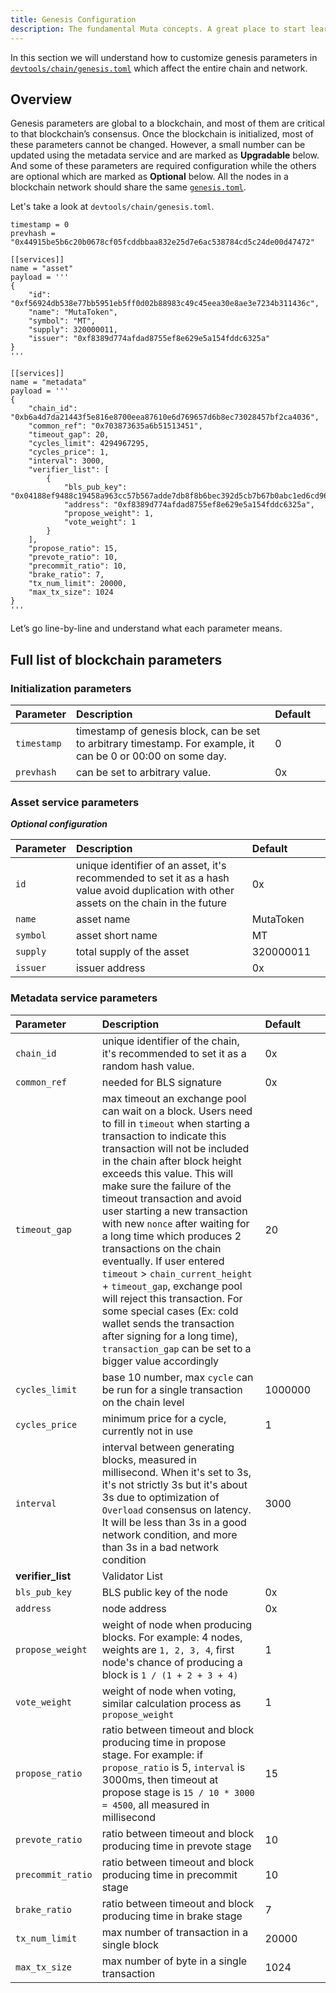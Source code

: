 ```yaml
---
title: Genesis Configuration
description: The fundamental Muta concepts. A great place to start learning about Muta.
---
```


In this section we will understand how to customize genesis parameters in [`devtools/chain/genesis.toml`][genesis.toml] which affect the entire chain and network. 

## Overview

Genesis parameters are global to a blockchain, and most of them are critical to that blockchain’s consensus. Once the blockchain is initialized, most of these parameters cannot be changed. However, a small number can be updated using the metadata service and are marked as **Upgradable** below. And some of these parameters are required configuration while the others are optional which are marked as **Optional** below. All the nodes in a blockchain network should share the same [`genesis.toml`][genesis.toml].

Let's take a look at `devtools/chain/genesis.toml`.

```
timestamp = 0
prevhash = "0x44915be5b6c20b0678cf05fcddbbaa832e25d7e6ac538784cd5c24de00d47472"

[[services]]
name = "asset"
payload = '''
{
    "id": "0xf56924db538e77bb5951eb5ff0d02b88983c49c45eea30e8ae3e7234b311436c",
    "name": "MutaToken",
    "symbol": "MT",
    "supply": 320000011,
    "issuer": "0xf8389d774afdad8755ef8e629e5a154fddc6325a"
}
'''

[[services]]
name = "metadata"
payload = '''
{
    "chain_id": "0xb6a4d7da21443f5e816e8700eea87610e6d769657d6b8ec73028457bf2ca4036",
    "common_ref": "0x703873635a6b51513451",
    "timeout_gap": 20,
    "cycles_limit": 4294967295,
    "cycles_price": 1,
    "interval": 3000,
    "verifier_list": [
        {
            "bls_pub_key": "0x04188ef9488c19458a963cc57b567adde7db8f8b6bec392d5cb7b67b0abc1ed6cd966edc451f6ac2ef38079460eb965e890d1f576e4039a20467820237cda753f07a8b8febae1ec052190973a1bcf00690ea8fc0168b3fbbccd1c4e402eda5ef22",
            "address": "0xf8389d774afdad8755ef8e629e5a154fddc6325a",
            "propose_weight": 1,
            "vote_weight": 1
        }
    ],
    "propose_ratio": 15,
    "prevote_ratio": 10,
    "precommit_ratio": 10,
    "brake_ratio": 7,
    "tx_num_limit": 20000,
    "max_tx_size": 1024
}
'''
```
Let’s go line-by-line and understand what each parameter means.

## Full list of blockchain parameters

### Initialization parameters

| Parameter     | Description                                                                                                   |Default   |   |
|:--------------|:--------------------------------------------------------------------------------------------------------------|:---      |:--|
| `timestamp`   | timestamp of genesis block, can be set to arbitrary timestamp. For example, it can be 0 or 00:00 on some day. |0         |   |
| `prevhash`    | can be set to arbitrary value.                                                                                |0x        |   |

### Asset service parameters

***Optional configuration***

| Parameter     | Description                                                                                                   |Default   ||
|:--------------|:-------------------------------------------------------------------------------|:---      |:--   |
| `id`          | unique identifier of an asset, it's recommended to set it as a hash value avoid duplication with other assets on the chain in the future                    |0x          ||
| `name`        | asset name                                                                                                       |   MutaToken   ||
| `symbol`      | asset short name                                                                                                       |  MT        ||
| `supply`      | total supply of the asset                                                                                              |  320000011        ||
| `issuer`      | issuer address                                                                                                       | 0x          ||

### Metadata service parameters

| Parameter     | Description                                                                                                   |Default   |  |
|:--------------|:--------------------------------------------------------------------------------------------------------------|:---      |:--- |
| `chain_id`    | unique identifier of the chain, it's recommended to set it as a random hash value.                            |   0x       |  |
| `common_ref`  | needed for BLS signature                                                                                        |   0x      |  |
| `timeout_gap` | max timeout an exchange pool can wait on a block. Users need to fill in `timeout` when starting a transaction to indicate this transaction will not be included in the chain after block height exceeds this value. This will make sure the failure of the timeout transaction and avoid user starting a new transaction with new `nonce` after waiting for a long time which produces 2 transactions on the chain eventually. If user entered `timeout` > `chain_current_height` + `timeout_gap`, exchange pool will reject this transaction. For some special cases (Ex: cold wallet sends the transaction after signing for a long time), `transaction_gap` can be set to a bigger value accordingly                     | 20   |  |
| `cycles_limit`| base 10 number, max `cycle` can be run for a single transaction on the chain level                              |  1000000 |  |
| `cycles_price`| minimum price for a cycle, currently not in use                                                           |   1      |  |
| `interval`    | interval between generating blocks, measured in millisecond. When it's set to 3s, it's not strictly 3s but it's about 3s due to optimization of `Overload` consensus on latency. It will be less than 3s in a good network condition, and more than 3s in a bad network condition |  3000  | |
| **verifier_list**   |     Validator List                                                                                                      |         |  |
| `bls_pub_key` | BLS public key of the node                                                                                        |  0x      |   |
| `address`     | node address                                                                                       |     0x           |  |
| `propose_weight` | weight of node when producing blocks. For example: 4 nodes, weights are `1, 2, 3, 4`, first node's chance of producing a block is `1 / (1 + 2 + 3 + 4)`  |1        |  |
| `vote_weight` | weight of node when voting, similar calculation process as `propose_weight`                                           |1        |  |
| `propose_ratio` | ratio between timeout and block producing time in propose stage. For example: if `propose_ratio` is 5, `interval` is 3000ms, then timeout at propose stage is `15 / 10 * 3000 = 4500`, all measured in millisecond                   |15       |  |
| `prevote_ratio` | ratio between timeout and block producing time in prevote stage                        |10       |  |
| `precommit_ratio`| ratio between timeout and block producing time in precommit stage                                 |10       |  |
| `brake_ratio`    | ratio between timeout and block producing time in brake stage                          |7      |  |
| `tx_num_limit`   | max number of transaction in a single block                                                       |20000      |  |
| `max_tx_size`    | max number of byte in a single transaction                                                |1024      |  |

[genesis.toml]: https://github.com/nervosnetwork/muta/blob/master/devtools/chain/genesis.toml
